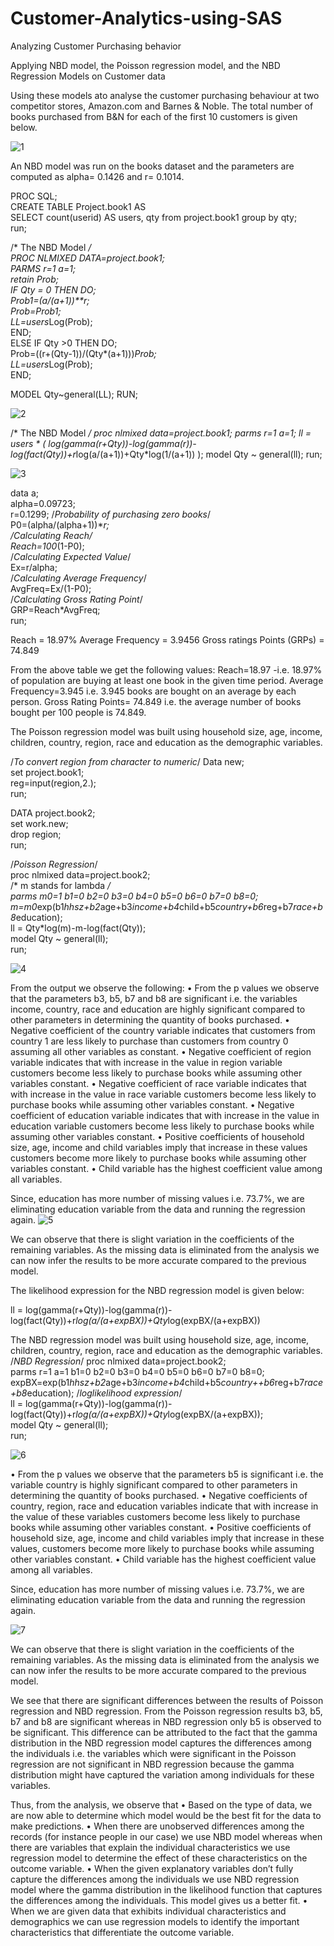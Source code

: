 # Customer-Analytics-using-SAS
Analyzing Customer Purchasing behavior 


Applying NBD model, the Poisson regression model, and the NBD Regression Models on Customer data 

Using these models ato analyse the customer purchasing behaviour at two competitor stores, Amazon.com and Barnes & Noble.
The total number of books purchased from B&N for each of the first 10 customers is given below.

![1](1.png)

An NBD model was run on the books dataset and the parameters are computed as alpha= 0.1426 and r= 0.1014.

PROC SQL;                                                                                                                                 
CREATE TABLE Project.book1 AS                                                                                                               
SELECT count(userid) AS users, qty from project.book1 group by qty;                                                                       
run;

/* The NBD Model */                                                                                                                     
PROC NLMIXED DATA=project.book1;                                                                           
PARMS r=1 a=1;                                                                                                                          
retain Prob;                                                                                                                          
IF Qty = 0 THEN DO;                                                                                   
Prob1=(a/(a+1))**r;                                                                                          
Prob=Prob1;                                                                                              
LL=users*Log(Prob);                                                                                                            
END;                                                                                                                  
ELSE IF Qty >0 THEN DO;                                                                                                  
Prob=((r+(Qty-1))/(Qty*(a+1)))*Prob;                                                                        
LL=users*Log(Prob);                                                      
END;                                                                         

MODEL Qty~general(LL);
RUN;



 ![2](2.png)


/* The NBD Model */
proc nlmixed data=project.book1;
parms r=1 a=1;
ll = users * ( log(gamma(r+Qty))-log(gamma(r))-log(fact(Qty))+r*log(a/(a+1))+Qty*log(1/(a+1)) );
model Qty ~ general(ll);
run;

![3](3.png) 
 
data a;                                                                                                                                  
alpha=0.09723;                                                                                                                             
r=0.1299;
/*Probability of purchasing zero books*/                                                                                                                                 
P0=(alpha/(alpha+1))**r;                
/*Calculating Reach*/                                                                                                  
Reach=100*(1-P0);    
/*Calculating Expected Value*/                                                                                                                     
Ex=r/alpha;                   
/*Calculating Average Frequency*/                                                                                                            
AvgFreq=Ex/(1-P0);               
/*Calculating Gross Rating Point*/                                                                                                         
GRP=Reach*AvgFreq;                                                                                                                        
run; 

Reach = 18.97%
Average Frequency = 3.9456
Gross ratings Points (GRPs) = 74.849

From the above table we get the following values:
Reach=18.97 -i.e. 18.97% of population are buying at least one book in the given time period.
Average Frequency=3.945 i.e. 3.945 books are bought on an average by each person.
Gross Rating Points= 74.849 i.e. the average number of books bought per 100 people is 74.849.


The Poisson regression model was built using household size, age, income, children, country, region, race and education as the demographic variables.

/*To convert region from character to numeric*/
Data new;                                                                                                                                                                                           
set project.book1;                                                                                                                                                                                  
reg=input(region,2.);                                                                                                                                                                               
run;                                                                                                                                                                                                
                                                                                                                                                                                                 
DATA project.book2;                                                                                                                                                                                 
set work.new;                                                                                                                                                                                       
drop region;                                                                                                                                                                                        
run;                                                                                                                                                                                                

/*Poisson Regression*/                                                                                                                                                                                                    
proc nlmixed data=project.book2;                                                                                                                                                                    
  /* m stands for lambda */                                                                                                                                                                         
  parms m0=1 b1=0 b2=0 b3=0 b4=0 b5=0 b6=0 b7=0 b8=0;                                                                                                                                               
  m=m0*exp(b1*hhsz+b2*age+b3*income+b4*child+b5*country+b6*reg+b7*race+b8*education);                                                                                                               
  ll = Qty*log(m)-m-log(fact(Qty));                                                                                                                                                                 
  model Qty ~ general(ll);                                                                                                                                                                          
run;

![4](4.png)
 
From the output we observe the following:
•	From the p values we observe that the parameters b3, b5, b7 and b8 are significant i.e. the variables income, country, race and education are highly significant compared to other parameters in determining the quantity of books purchased.
•	Negative coefficient of the country variable indicates that customers from country 1 are less likely to purchase than customers from country 0 assuming all other variables as constant.
•	Negative coefficient of region variable indicates that with increase in the value in region variable customers become less likely to purchase books while assuming other variables constant.
•	Negative coefficient of race variable indicates that with increase in the value in race variable customers become less likely to purchase books while assuming other variables constant.
•	Negative coefficient of education variable indicates that with increase in the value in education variable customers become less likely to purchase books while assuming other variables constant.
•	Positive coefficients of household size, age, income and child variables imply that increase in these values customers become more likely to purchase books while assuming other variables constant.
•	Child variable has the highest coefficient value among all variables.

Since, education has more number of missing values i.e. 73.7%, we are eliminating education variable from the data and running the regression again.
![5](5.png)
 
We can observe that there is slight variation in the coefficients of the remaining variables.
As the missing data is eliminated from the analysis we can now infer the results to be more accurate compared to the previous model.

 The likelihood expression for the NBD regression model is given below:

  ll = log(gamma(r+Qty))-log(gamma(r))-log(fact(Qty))+r*log(a/(a+expBX))+Qty*log(expBX/(a+expBX))

 The NBD regression model was built using household size, age, income, children, country, region, race and education as the demographic variables.
/*NBD Regression*/
proc nlmixed data=project.book2;                                                                                                                                                                    
  parms r=1 a=1 b1=0 b2=0 b3=0 b4=0 b5=0 b6=0 b7=0 b8=0;                                                                                                                                            
  expBX=exp(b1*hhsz+b2*age+b3*income+b4*child+b5*country++b6*reg+b7*race+b8*education); 
/*loglikelihood expression*/                                                                                                            
  ll = log(gamma(r+Qty))-log(gamma(r))-log(fact(Qty))+r*log(a/(a+expBX))+Qty*log(expBX/(a+expBX));                                                                                                  
  model Qty ~ general(ll);                                                                                                                                                                          
run;  

![6](6.png)

 
•	From the p values we observe that the parameters b5 is significant i.e. the variable country is highly significant compared to other parameters in determining the quantity of books purchased.
•	Negative coefficients of country, region, race and education variables indicate that with increase in the value of these variables customers become less likely to purchase books while assuming other variables constant.
•	Positive coefficients of household size, age, income and child variables imply that increase in these values, customers become more likely to purchase books while assuming other variables constant.
•	Child variable has the highest coefficient value among all variables.

Since, education has more number of missing values i.e. 73.7%, we are eliminating education variable from the data and running the regression again.

 ![7](7.png)

We can observe that there is slight variation in the coefficients of the remaining variables.
As the missing data is eliminated from the analysis we can now infer the results to be more accurate compared to the previous model.

We see that there are significant differences between the results of Poisson regression and NBD regression. From the Poisson regression results b3, b5, b7 and b8 are significant whereas in NBD regression only b5 is observed to be significant. This difference can be attributed to the fact that the gamma distribution in the NBD regression model captures the differences among the individuals i.e. the variables which were significant in the Poisson regression are not significant in NBD regression because the gamma distribution might have captured the variation among individuals for these variables.

Thus, from the analysis, we observe that 
•	Based on the type of data, we are now able to determine which model would be the best fit for the data to make predictions.
•	 When there are unobserved differences among the records (for instance people in our case) we use NBD model whereas when there are variables that explain the individual characteristics we use regression model to determine the effect of these characteristics on the outcome variable.
•	When the given explanatory variables don’t fully capture the differences among the individuals we use NBD regression model where the gamma distribution in the likelihood function that captures the differences among the individuals. This model gives us a better fit.
•	When we are given data that exhibits individual characteristics and demographics we can use regression models to identify the important characteristics that differentiate the outcome variable.
 





